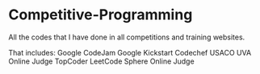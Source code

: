 # Competitive-Programming
All the codes that I have done in all competitions and training websites.

That includes:
Google CodeJam
Google Kickstart
Codechef
USACO
UVA Online Judge
TopCoder
LeetCode
Sphere Online Judge

